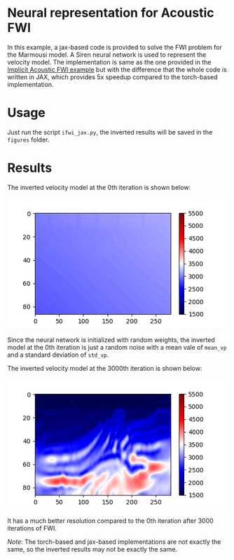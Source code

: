 # Neural representation for Acoustic FWI

In this example, a jax-based code is provided to solve the FWI problem for the Marmousi model. A Siren neural network is used to represent the velocity model. The implementation is same as the one provided in the [Implicit Acoustic FWI example](examples/nn_embedded_fwi/model_representation/implicit_acoustic_marmousi) but with the difference that the whole code is written in JAX, which provides 5x speedup compared to the torch-based implementation.

# Usage
Just run the script `ifwi_jax.py`, the inverted results will be saved in the `figures` folder.

# Results
The inverted velocity model at the 0th iteration is shown below:

![Inverted velocity model at 0th iteration](_figures_/000.png)

Since the neural network is initialized with random weights, the inverted model at the 0th iteration is just a random noise with a mean vale of `mean_vp` and a standard deviation of `std_vp`.

The inverted velocity model at the 3000th iteration is shown below:

![Inverted velocity model at 3000th iteration](_figures_/3000.png)

It has a much better resolution compared to the 0th iteration after 3000 iterations of FWI.

*Note*: The torch-based and jax-based implementations are not exactly the same, so the inverted results may not be exactly the same.